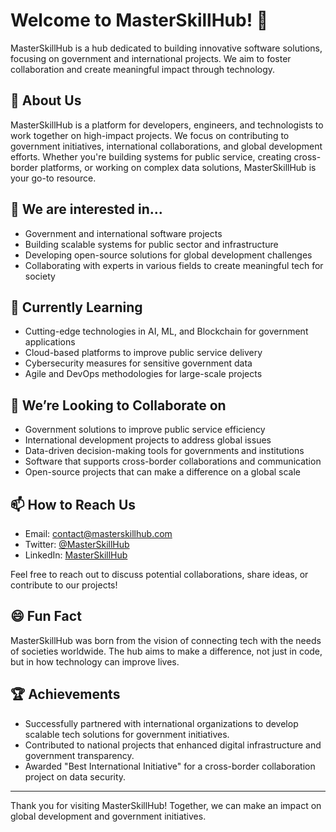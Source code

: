 # Welcome to MasterSkillHub! 🚀

MasterSkillHub is a hub dedicated to building innovative software solutions, focusing on government and international projects. We aim to foster collaboration and create meaningful impact through technology. 

## 👋 About Us

MasterSkillHub is a platform for developers, engineers, and technologists to work together on high-impact projects. We focus on contributing to government initiatives, international collaborations, and global development efforts. Whether you're building systems for public service, creating cross-border platforms, or working on complex data solutions, MasterSkillHub is your go-to resource.

## 👀 We are interested in...

- Government and international software projects
- Building scalable systems for public sector and infrastructure
- Developing open-source solutions for global development challenges
- Collaborating with experts in various fields to create meaningful tech for society

## 🌱 Currently Learning

- Cutting-edge technologies in AI, ML, and Blockchain for government applications
- Cloud-based platforms to improve public service delivery
- Cybersecurity measures for sensitive government data
- Agile and DevOps methodologies for large-scale projects

## 💞️ We’re Looking to Collaborate on

- Government solutions to improve public service efficiency
- International development projects to address global issues
- Data-driven decision-making tools for governments and institutions
- Software that supports cross-border collaborations and communication
- Open-source projects that can make a difference on a global scale

## 📫 How to Reach Us

- Email: contact@masterskillhub.com
- Twitter: [@MasterSkillHub](https://twitter.com/masterskillhub)
- LinkedIn: [MasterSkillHub](https://linkedin.com/company/masterskillhub)

Feel free to reach out to discuss potential collaborations, share ideas, or contribute to our projects!

## 😄 Fun Fact

MasterSkillHub was born from the vision of connecting tech with the needs of societies worldwide. The hub aims to make a difference, not just in code, but in how technology can improve lives.

## 🏆 Achievements

- Successfully partnered with international organizations to develop scalable tech solutions for government initiatives.
- Contributed to national projects that enhanced digital infrastructure and government transparency.
- Awarded "Best International Initiative" for a cross-border collaboration project on data security.

---

Thank you for visiting MasterSkillHub! Together, we can make an impact on global development and government initiatives.
